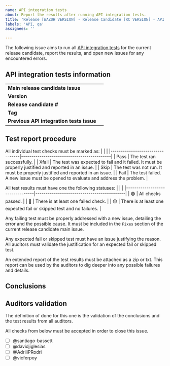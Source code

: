 ```yaml
---
name: API integration tests 
about: Report the results after running API integration tests.
title: 'Release [WAZUH VERSION] - Release Candidate [RC VERSION] - API integration tests'
labels: 'API, qa'
assignees: ''

---
```


The following issue aims to run all [API integration tests](https://github.com/wazuh/wazuh/tree/master/api/test/integration) for the current release candidate, report the results, and open new issues for any encountered errors.

## API integration tests information
|                                          |                                            |
|------------------------------------------|--------------------------------------------|
| **Main release candidate issue**         |                                            |
| **Version**                              |                                            |
| **Release candidate #**                  |                                            |
| **Tag**                                  |                                            |
| **Previous API integration tests issue** |                                            |


## Test report procedure
All individual test checks must be marked as:
|                                  |                                            |
|---------------------------------|--------------------------------------------|
| Pass | The test ran successfully. |
| Xfail | The test was expected to fail and it failed. It must be properly justified and reported in an issue.  |
| Skip | The test was not run. It must be properly justified and reported in an issue.  |
| Fail | The test failed. A new issue must be opened to evaluate and address the problem. |

All test results must have one the following statuses: 
|                                  |                                            |
|---------------------------------|--------------------------------------------|
| :green_circle:  | All checks passed. |
| :red_circle:  | There is at least one failed check. |
| :yellow_circle:  | There is at least one expected fail or skipped test and no failures. |

Any failing test must be properly addressed with a new issue, detailing the error and the possible cause. It must be included in the `Fixes` section of the current release candidate main issue.

Any expected fail or skipped test must have an issue justifying the reason. All auditors must validate the justification for an expected fail or skipped test.

An extended report of the test results must be attached as a zip or txt. This report can be used by the auditors to dig deeper into any possible failures and details.

## Conclusions

<!--
All tests have been executed and the results can be found [here]().

|                |             |                     |                |
|----------------|-------------|---------------------|----------------|
| **Status**     | **Test**    | **Failure type**    | **Notes**      |
|                |             |                     |                |

All tests have passed and the fails have been reported or justified. I therefore conclude that this issue is finished and OK for this release candidate.
-->

## Auditors validation
The definition of done for this one is the validation of the conclusions and the test results from all auditors.

All checks from below must be accepted in order to close this issue.

- [ ] @santiago-bassett 
- [ ] @davidjiglesias 
- [ ] @AdriiiPRodri  
- [ ] @vicferpoy 

